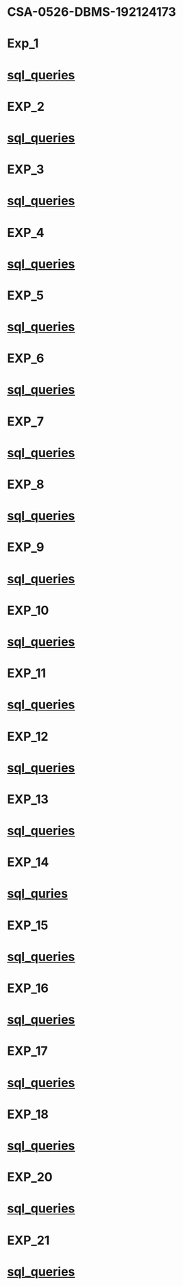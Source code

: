 # CSA-0526-DBMS-192124173 
# Exp_1
# [sql_queries](https://github.com/RajaRajeshwaran03/CSA-0526-DBMS-192124173/blob/main/DBMS-exp1.txt)
# EXP_2
# [sql_queries](https://github.com/RajaRajeshwaran03/CSA-0526-DBMS-192124173/blob/main/DBMS-exp2.txt)
# EXP_3
# [sql_queries](https://github.com/RajaRajeshwaran03/CSA-0526-DBMS-192124173/blob/main/DBMS-exp3.txt)
# EXP_4
# [sql_queries](https://github.com/RajaRajeshwaran03/CSA-0526-DBMS-192124173/blob/main/DBMS-exp4.txt)
# EXP_5
# [sql_queries](https://github.com/RajaRajeshwaran03/CSA-0526-DBMS-192124173/blob/main/DBMS-exp5.txt)
# EXP_6
# [sql_queries](https://github.com/RajaRajeshwaran03/CSA-0526-DBMS-192124173/blob/main/DBMS-exp6.txt)
# EXP_7
# [sql_queries](https://github.com/RajaRajeshwaran03/CSA-0526-DBMS-192124173/blob/main/DBMS-exp7.txt)
# EXP_8
# [sql_queries](https://github.com/RajaRajeshwaran03/CSA-0526-DBMS-192124173/blob/main/DBMS-exp8.txt)
# EXP_9
# [sql_queries](https://github.com/RajaRajeshwaran03/CSA-0526-DBMS-192124173/blob/main/EXPT%209.txt)
# EXP_10
# [sql_queries](https://github.com/RajaRajeshwaran03/CSA-0526-DBMS-192124173/blob/main/DBMS-exp10.txt)
# EXP_11
# [sql_queries](https://github.com/RajaRajeshwaran03/CSA-0526-DBMS-192124173/blob/main/DBMS-exp11.txt)
# EXP_12
# [sql_queries](https://github.com/RajaRajeshwaran03/CSA-0526-DBMS-192124173/blob/main/DBMS-exp12.txt)
# EXP_13
# [sql_queries](https://github.com/RajaRajeshwaran03/CSA-0526-DBMS-192124173/blob/main/DBMS-exp13.txt)
# EXP_14
# [sql_quries](https://github.com/RajaRajeshwaran03/CSA-0526-DBMS-192124173/blob/main/DBMS-exp14.txt)
# EXP_15
# [sql_queries](https://github.com/RajaRajeshwaran03/CSA-0526-DBMS-192124173/blob/main/DBMS-exp15.txt)
# EXP_16
# [sql_queries](https://github.com/RajaRajeshwaran03/CSA-0526-DBMS-192124173/blob/main/DBMS-exp16.txt)
# EXP_17
# [sql_queries](https://github.com/RajaRajeshwaran03/CSA-0526-DBMS-192124173/blob/main/DBMS-exp17.txt)
# EXP_18
# [sql_queries](https://github.com/RajaRajeshwaran03/CSA-0526-DBMS-192124173/blob/main/DBMS-exp18.txt)
# EXP_20
# [sql_queries](https://github.com/RajaRajeshwaran03/CSA-0526-DBMS-192124173/blob/main/DBMS-exp20.txt)
# EXP_21
# [sql_queries](https://github.com/RajaRajeshwaran03/CSA-0526-DBMS-192124173/blob/main/DBMS-exp21.txt)


